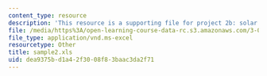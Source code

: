 ```yaml
---
content_type: resource
description: 'This resource is a supporting file for project 2b: solar cell performance.'
file: /media/https%3A/open-learning-course-data-rc.s3.amazonaws.com/3-003-principles-of-engineering-practice-spring-2010/dea9375bd1a42f3008f83baac3da2f71_sample2.xls
file_type: application/vnd.ms-excel
resourcetype: Other
title: sample2.xls
uid: dea9375b-d1a4-2f30-08f8-3baac3da2f71
---
```

